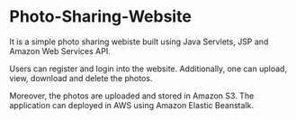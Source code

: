 # Photo-Sharing-Website

It is a simple photo sharing webiste built using Java Servlets, JSP and Amazon Web Services API. 

Users can register and login into the website. Additionally, one can upload, view, download and delete the photos.

Moreover, the photos are uploaded and stored in Amazon S3. The application can deployed in AWS using Amazon Elastic Beanstalk.
